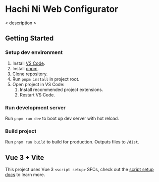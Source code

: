 # Hachi Ni Web Configurator

< description >

## Getting Started

### Setup dev environment

1. Install [VS Code](https://code.visualstudio.com/).
2. Install [pnpm](https://pnpm.io/).
3. Clone repository.
4. Run `pnpm install` in project root.
5. Open project in VS Code:
   1. Install recommended project extensions.
   2. Restart VS Code.

### Run development server

Run `pnpm run dev` to boot up dev server with hot reload.

### Build project

Run `pnpm run build` to build for production. Outputs files to `/dist`.

## Vue 3 + Vite

This project uses Vue 3 `<script setup>` SFCs, check out the [script setup docs](https://v3.vuejs.org/api/sfc-script-setup.html#sfc-script-setup) to learn more.
